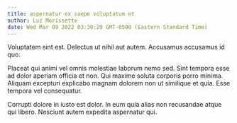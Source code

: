 ```yaml
---
title: aspernatur ex saepe voluptatum et
author: Luz Morissette
date: Wed Mar 09 2022 03:30:29 GMT-0500 (Eastern Standard Time)
---
```

Voluptatem sint est. Delectus ut nihil aut autem. Accusamus accusamus id quo.

 Placeat qui animi vel omnis molestiae laborum nemo sed. Sint tempora esse ad dolor aperiam officia et non. Qui maxime soluta corporis porro minima. Aliquam excepturi explicabo magnam dolorem non ut similique et quia. Esse tempora vel consequatur.

 Corrupti dolore in iusto est dolor. In eum quia alias non recusandae atque qui libero. Nesciunt autem expedita aspernatur qui.